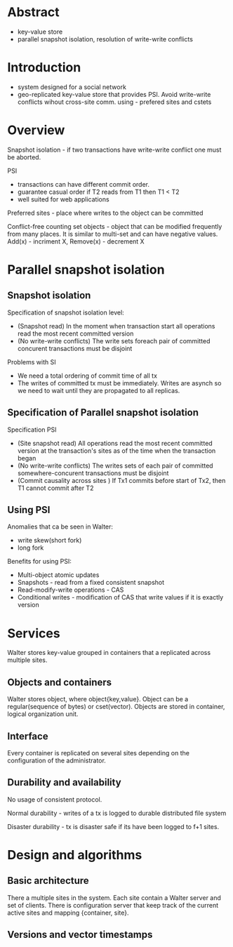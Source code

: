 # Abstract
* key-value store
* parallel snapshot isolation, resolution of write-write conflicts

# Introduction
* system designed for a social network
* geo-replicated key-value store that provides PSI. Avoid write-write conflicts wihout cross-site comm. using - prefered sites and cstets

# Overview

Snapshot isolation - if two transactions have write-write conflict one must be aborted.

PSI 
- transactions can have different commit order.
- guarantee casual order if T2 reads from T1 then T1 < T2
- well suited for web applications

Preferred sites - place where writes to the object can be committed

Conflict-free counting set objects - object that can be modified frequently from many places. 
It is similar to multi-set and can have negative values. Add(x) - incriment X, Remove(x) - decrement X

# Parallel snapshot isolation

## Snapshot isolation

Specification of snapshot isolation level:
* (Snapshot read) In the moment when transaction start all operations read the most recent committed version
* (No write-write conflicts) The write sets foreach pair of committed concurent transactions must be disjoint

Problems with SI
* We need a total ordering of commit time of all tx
* The writes of committed tx must be immediately. Writes are asynch so we need to wait until they are propagated to all replicas.  

## Specification of Parallel snapshot isolation

Specification PSI
* (Site snapshot read) All operations read the most recent committed version at the transaction's sites as of the time when the transaction began
* (No write-write conflicts) The writes sets of each pair of committed somewhere-concurent transactions must be disjoint
* (Commit causality across sites ) If Tx1 commits before start of Tx2, then T1 cannot commit after T2

## Using PSI

Anomalies that ca be seen in Walter:
* write skew(short fork)
* long fork


Benefits for using PSI:
* Multi-object atomic updates
* Snapshots - read from a fixed consistent snapshot
* Read-modify-write operations - CAS
* Conditional writes - modification of CAS that write values if it is exactly version

# Services

Walter stores key-value grouped in containers that a replicated across multiple sites.

## Objects and containers

Walter stores object, where object{key,value}. Object can be a regular(sequence of bytes) or cset(vector).
Objects are stored in container, logical organization unit.

## Interface

Every container is replicated on several sites depending on the configuration of the administrator.

## Durability and availability
No usage of consistent protocol.

Normal durability - writes of a tx is logged to durable distributed file system

Disaster durability - tx is disaster safe if its have been logged to f+1 sites.


# Design and algorithms

## Basic architecture

There a multiple sites in the system. Each site contain a Walter server and set of clients.
There is configuration server that keep track of the current active sites and mapping {container, site}.

## Versions and vector timestamps

 
